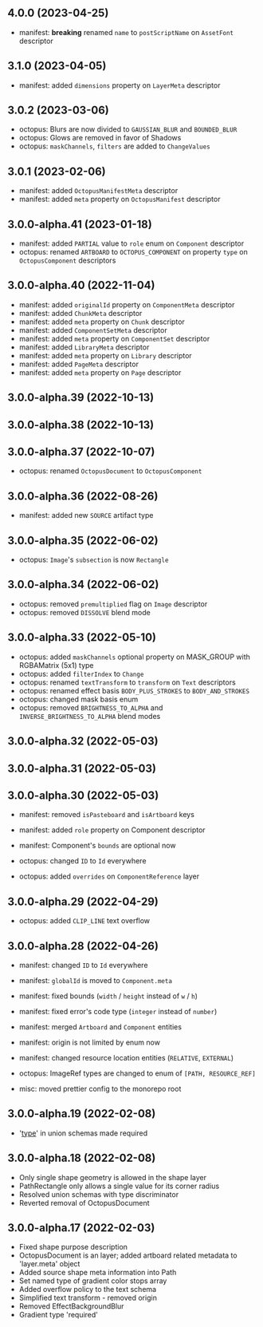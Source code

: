 ## 4.0.0 (2023-04-25)

- manifest: **breaking** renamed `name` to `postScriptName` on `AssetFont` descriptor

## 3.1.0 (2023-04-05)

- manifest: added `dimensions` property on `LayerMeta` descriptor

## 3.0.2 (2023-03-06)

- octopus: Blurs are now divided to `GAUSSIAN_BLUR` and `BOUNDED_BLUR`
- octopus: Glows are removed in favor of Shadows
- octopus: `maskChannels`, `filters` are added to `ChangeValues`

## 3.0.1 (2023-02-06)

- manifest: added `OctopusManifestMeta` descriptor
- manifest: added `meta` property on `OctopusManifest` descriptor

## 3.0.0-alpha.41 (2023-01-18)

- manifest: added `PARTIAL` value to `role` enum on `Component` descriptor
- octopus: renamed `ARTBOARD` to `OCTOPUS_COMPONENT` on property `type` on `OctopusComponent` descriptors

## 3.0.0-alpha.40 (2022-11-04)

- manifest: added `originalId` property on `ComponentMeta` descriptor
- manifest: added `ChunkMeta` descriptor
- manifest: added `meta` property on `Chunk` descriptor
- manifest: added `ComponentSetMeta` descriptor
- manifest: added `meta` property on `ComponentSet` descriptor
- manifest: added `LibraryMeta` descriptor
- manifest: added `meta` property on `Library` descriptor
- manifest: added `PageMeta` descriptor
- manifest: added `meta` property on `Page` descriptor

## 3.0.0-alpha.39 (2022-10-13)

## 3.0.0-alpha.38 (2022-10-13)

## 3.0.0-alpha.37 (2022-10-07)

- octopus: renamed `OctopusDocument` to `OctopusComponent`

## 3.0.0-alpha.36 (2022-08-26)

- manifest: added new `SOURCE` artifact type

## 3.0.0-alpha.35 (2022-06-02)

- octopus: `Image`'s `subsection` is now `Rectangle`

## 3.0.0-alpha.34 (2022-06-02)

- octopus: removed `premultiplied` flag on `Image` descriptor
- octopus: removed `DISSOLVE` blend mode

## 3.0.0-alpha.33 (2022-05-10)

- octopus: added `maskChannels` optional property on MASK_GROUP with RGBAMatrix (5x1) type
- octopus: added `filterIndex` to `Change`
- octopus: renamed `textTransform` to `transform` on `Text` descriptors
- octopus: renamed effect basis `BODY_PLUS_STROKES` to `BODY_AND_STROKES`
- octopus: changed mask basis enum
- octopus: removed `BRIGHTNESS_TO_ALPHA` and `INVERSE_BRIGHTNESS_TO_ALPHA` blend modes

## 3.0.0-alpha.32 (2022-05-03)

## 3.0.0-alpha.31 (2022-05-03)

## 3.0.0-alpha.30 (2022-05-03)

- manifest: removed `isPasteboard` and `isArtboard` keys
- manifest: added `role` property on Component descriptor
- manifest: Component's `bounds` are optional now

- octopus: changed `ID` to `Id` everywhere
- octopus: added `overrides` on `ComponentReference` layer

## 3.0.0-alpha.29 (2022-04-29)

- octopus: added `CLIP_LINE` text overflow

## 3.0.0-alpha.28 (2022-04-26)

- manifest: changed `ID` to `Id` everywhere
- manifest: `globalId` is moved to `Component.meta`
- manifest: fixed bounds (`width` / `height` instead of `w` / `h`)
- manifest: fixed error's code type (`integer` instead of `number`)
- manifest: merged `Artboard` and `Component` entities
- manifest: origin is not limited by enum now
- manifest: changed resource location entities (`RELATIVE`, `EXTERNAL`)

- octopus: ImageRef types are changed to enum of `[PATH, RESOURCE_REF]`

- misc: moved prettier config to the monorepo root

## 3.0.0-alpha.19 (2022-02-08)

- '[type](type)' in union schemas made required

## 3.0.0-alpha.18 (2022-02-08)

- Only single shape geometry is allowed in the shape layer
- PathRectangle only allows a single value for its corner radius
- Resolved union schemas with type discriminator
- Reverted removal of OctopusDocument

## 3.0.0-alpha.17 (2022-02-03)

- Fixed shape purpose description
- OctopusDocument is an layer; added artboard related metadata to 'layer.meta' object
- Added source shape meta information into Path
- Set named type of gradient color stops array
- Added overflow policy to the text schema
- Simplified text transform - removed origin
- Removed EffectBackgroundBlur
- Gradient type 'required'
